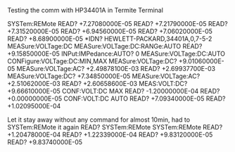 Testing the comm with HP34401A in Termite Terminal

SYSTem:REMote
READ?
+7.27080000E-05
READ?
+7.21790000E-05
READ?
+7.31520000E-05
READ?
+6.94560000E-05
READ?
+7.06020000E-05
READ?
+8.68900000E-05
*IDN?
HEWLETT-PACKARD,34401A,0,7-5-2
MEASure:VOLTage:DC
MEASure:VOLTage:DC:RANGe:AUTO
READ?
+9.15850000E-05
INPut:IMPedance:AUTO?
0
MEASure:VOLTage:DC:AUTO
CONFigure:VOLTage:DC:MIN,MAX
MEASure:VOLTage:DC?
+9.01060000E-05
MEASure:VOLTage:AC?
+2.49878100E-03
READ?
+2.69937700E-03
MEASure:VOLTage:DC?
+7.34850000E-05
MEASure:VOLTage:AC?
+2.51062000E-03
READ?
+2.60658600E-03
MEAS:VOLT:DC?
+9.66610000E-05
CONF:VOLT:DC MAX
READ?
-1.20000000E-04
READ?
+0.00000000E-05
CONF:VOLT:DC AUTO
READ?
+7.09340000E-05
READ?
+1.02095000E-04

Let it stay away without any command for almost 10min, had to SYSTem:REMote it again
READ?
SYSTem:REMote
SYSTem:REMote
READ?
+1.20478000E-04
READ?
+1.22339000E-04
READ?
+9.83120000E-05
READ?
+9.83740000E-05
